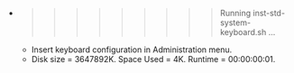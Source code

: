 * >>>>>>>>> Running inst-std-system-keyboard.sh ...
  * Insert keyboard configuration in Administration menu.
  * Disk size = 3647892K. Space Used = 4K. Runtime = 00:00:00:01.
